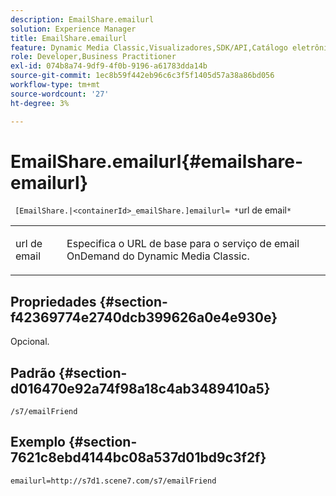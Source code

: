 ```yaml
---
description: EmailShare.emailurl
solution: Experience Manager
title: EmailShare.emailurl
feature: Dynamic Media Classic,Visualizadores,SDK/API,Catálogo eletrônico
role: Developer,Business Practitioner
exl-id: 074b8a74-9df9-4f0b-9196-a61783dda14b
source-git-commit: 1ec8b59f442eb96c6c3f5f1405d57a38a86bd056
workflow-type: tm+mt
source-wordcount: '27'
ht-degree: 3%

---
```


# EmailShare.emailurl{#emailshare-emailurl}

` [EmailShare.|<containerId>_emailShare.]emailurl= *`url de email`*`

<table id="table_5321841E90C941678F32AAF995CDC257"> 
 <tbody> 
  <tr> 
   <td colname="col1"> <p><span class="codeph"><span class="varname"> url de email</span></span> </p> </td> 
   <td colname="col2"> <p> Especifica o URL de base para o serviço de email OnDemand do Dynamic Media Classic. </p> </td> 
  </tr> 
 </tbody> 
</table>

## Propriedades {#section-f42369774e2740dcb399626a0e4e930e}

Opcional.

## Padrão {#section-d016470e92a74f98a18c4ab3489410a5}

`/s7/emailFriend`

## Exemplo {#section-7621c8ebd4144bc08a537d01bd9c3f2f}

`emailurl=http://s7d1.scene7.com/s7/emailFriend`
